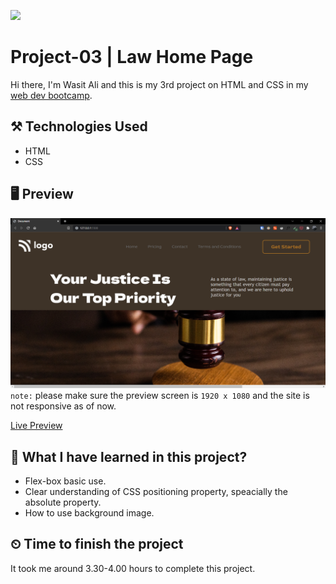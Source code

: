 ![](https://img.shields.io/badge/Technologies-HTML--CSS-orange)
# Project-03 | Law Home Page
Hi there,
I'm Wasit Ali and this is my 3rd project on HTML and CSS in my [web dev bootcamp](https://ineuron.ai/course/Full-Stack-Javascript-Web-Developer). 

## ⚒️ Technologies Used
 - HTML
 - CSS


## 🖥 Preview
![](./assets/2022-08-10-21-50-59.png)
`note:` please make sure the preview screen is `1920 x 1080` and the site is not responsive as of now.

[Live Preview](https://delightful-granita-bc542e.netlify.app/)

##  👀 What I have learned in this project?
- Flex-box basic use.
- Clear understanding of CSS positioning property, speacially the absolute property.
- How to use background image.

## ⏲ Time to finish the project
It took me around 3.30-4.00 hours to complete this project.